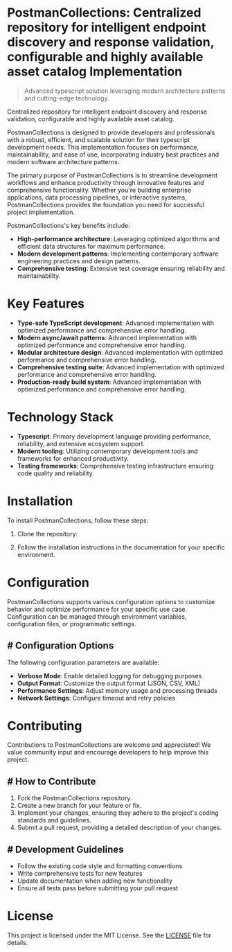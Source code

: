 <!-- fallback_PostmanCollections_20251001200647_74208 -->

# PostmanCollections: Centralized repository for intelligent endpoint discovery and response validation, configurable and highly available asset catalog Implementation
> Advanced typescript solution leveraging modern architecture patterns and cutting-edge technology.

Centralized repository for intelligent endpoint discovery and response validation, configurable and highly available asset catalog.

PostmanCollections is designed to provide developers and professionals with a robust, efficient, and scalable solution for their typescript development needs. This implementation focuses on performance, maintainability, and ease of use, incorporating industry best practices and modern software architecture patterns.

The primary purpose of PostmanCollections is to streamline development workflows and enhance productivity through innovative features and comprehensive functionality. Whether you're building enterprise applications, data processing pipelines, or interactive systems, PostmanCollections provides the foundation you need for successful project implementation.

PostmanCollections's key benefits include:

* **High-performance architecture**: Leveraging optimized algorithms and efficient data structures for maximum performance.
* **Modern development patterns**: Implementing contemporary software engineering practices and design patterns.
* **Comprehensive testing**: Extensive test coverage ensuring reliability and maintainability.

# Key Features

* **Type-safe TypeScript development**: Advanced implementation with optimized performance and comprehensive error handling.
* **Modern async/await patterns**: Advanced implementation with optimized performance and comprehensive error handling.
* **Modular architecture design**: Advanced implementation with optimized performance and comprehensive error handling.
* **Comprehensive testing suite**: Advanced implementation with optimized performance and comprehensive error handling.
* **Production-ready build system**: Advanced implementation with optimized performance and comprehensive error handling.

# Technology Stack

* **Typescript**: Primary development language providing performance, reliability, and extensive ecosystem support.
* **Modern tooling**: Utilizing contemporary development tools and frameworks for enhanced productivity.
* **Testing frameworks**: Comprehensive testing infrastructure ensuring code quality and reliability.

# Installation

To install PostmanCollections, follow these steps:

1. Clone the repository:


2. Follow the installation instructions in the documentation for your specific environment.

# Configuration

PostmanCollections supports various configuration options to customize behavior and optimize performance for your specific use case. Configuration can be managed through environment variables, configuration files, or programmatic settings.

## # Configuration Options

The following configuration parameters are available:

* **Verbose Mode**: Enable detailed logging for debugging purposes
* **Output Format**: Customize the output format (JSON, CSV, XML)
* **Performance Settings**: Adjust memory usage and processing threads
* **Network Settings**: Configure timeout and retry policies

# Contributing

Contributions to PostmanCollections are welcome and appreciated! We value community input and encourage developers to help improve this project.

## # How to Contribute

1. Fork the PostmanCollections repository.
2. Create a new branch for your feature or fix.
3. Implement your changes, ensuring they adhere to the project's coding standards and guidelines.
4. Submit a pull request, providing a detailed description of your changes.

## # Development Guidelines

* Follow the existing code style and formatting conventions
* Write comprehensive tests for new features
* Update documentation when adding new functionality
* Ensure all tests pass before submitting your pull request

# License

This project is licensed under the MIT License. See the [LICENSE](https://github.com/Willysc10/PostmanCollections/blob/main/LICENSE) file for details.
